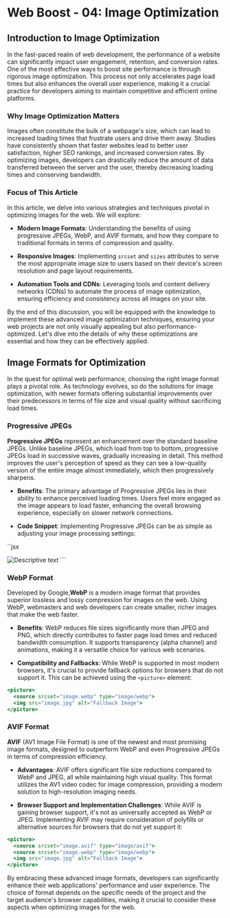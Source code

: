 # Web Boost - 04: Image Optimization

## Introduction to Image Optimization

In the fast-paced realm of web development, the performance of a website can significantly impact user engagement, retention, and conversion rates. One of the most effective ways to boost site performance is through rigorous image optimization. This process not only accelerates page load times but also enhances the overall user experience, making it a crucial practice for developers aiming to maintain competitive and efficient online platforms.

### Why Image Optimization Matters

Images often constitute the bulk of a webpage's size, which can lead to increased loading times that frustrate users and drive them away. Studies have consistently shown that faster websites lead to better user satisfaction, higher SEO rankings, and increased conversion rates. By optimizing images, developers can drastically reduce the amount of data transferred between the server and the user, thereby decreasing loading times and conserving bandwidth.

### Focus of This Article

In this article, we delve into various strategies and techniques pivotal in optimizing images for the web. We will explore:

- **Modern Image Formats**: Understanding the benefits of using progressive JPEGs, WebP, and AVIF formats, and how they compare to traditional formats in terms of compression and quality.

- **Responsive Images**: Implementing `srcset` and `sizes` attributes to serve the most appropriate image size to users based on their device's screen resolution and page layout requirements.

- **Automation Tools and CDNs**: Leveraging tools and content delivery networks (CDNs) to automate the process of image optimization, ensuring efficiency and consistency across all images on your site.

By the end of this discussion, you will be equipped with the knowledge to implement these advanced image optimization techniques, ensuring your web projects are not only visually appealing but also performance-optimized. Let's dive into the details of why these optimizations are essential and how they can be effectively applied.

## Image Formats for Optimization

In the quest for optimal web performance, choosing the right image format plays a pivotal role. As technology evolves, so do the solutions for image optimization, with newer formats offering substantial improvements over their predecessors in terms of file size and visual quality without sacrificing load times.

### Progressive JPEGs

**Progressive JPEGs** represent an enhancement over the standard baseline JPEGs. Unlike baseline JPEGs, which load from top to bottom, progressive JPEGs load in successive waves, gradually increasing in detail. This method improves the user's perception of speed as they can see a low-quality version of the entire image almost immediately, which then progressively sharpens.

- **Benefits**: The primary advantage of Progressive JPEGs lies in their ability to enhance perceived loading times. Users feel more engaged as the image appears to load faster, enhancing the overall browsing experience, especially on slower network connections.

- **Code Snippet**: Implementing Progressive JPEGs can be as simple as adjusting your image processing settings:

``jsx

<!-- Example HTML tag for a Progressive JPEG -->
<img src="example-progressive.jpg" alt="Descriptive text">
```

### WebP Format

Developed by Google,**WebP** is a modern image format that provides superior lossless and lossy compression for images on the web. Using WebP, webmasters and web developers can create smaller, richer images that make the web faster.

- **Benefits**: WebP reduces file sizes significantly more than JPEG and PNG, which directly contributes to faster page load times and reduced bandwidth consumption. It supports transparency (alpha channel) and animations, making it a versatile choice for various web scenarios.

- **Compatibility and Fallbacks**: While WebP is supported in most modern browsers, it's crucial to provide fallback options for browsers that do not support it. This can be achieved using the `<picture>` element:

```jsx
<picture>
  <source srcset="image.webp" type="image/webp">
  <img src="image.jpg" alt="Fallback Image">
</picture>
```

### AVIF Format

**AVIF** (AV1 Image File Format) is one of the newest and most promising image formats, designed to outperform WebP and even Progressive JPEGs in terms of compression efficiency.

- **Advantages**: AVIF offers significant file size reductions compared to WebP and JPEG, all while maintaining high visual quality. This format utilizes the AV1 video codec for image compression, providing a modern solution to high-resolution imaging needs.

- **Browser Support and Implementation Challenges**: While AVIF is gaining browser support, it's not as universally accepted as WebP or JPEG. Implementing AVIF may require consideration of polyfills or alternative sources for browsers that do not yet support it:

```jsx
<picture>
  <source srcset="image.avif" type="image/avif">
  <source srcset="image.webp" type="image/webp">
  <img src="image.jpg" alt="Fallback Image">
</picture>
```

By embracing these advanced image formats, developers can significantly enhance their web applications' performance and user experience. The choice of format depends on the specific needs of the project and the target audience's browser capabilities, making it crucial to consider these aspects when optimizing images for the web.

